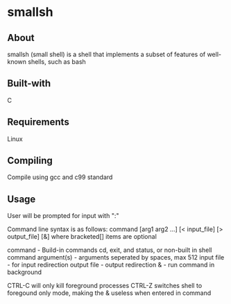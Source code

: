 # smallsh

## About

smallsh (small shell) is a shell that implements a subset of features of well-known shells, such as bash

## Built-with

C

## Requirements

Linux

## Compiling

Compile using gcc and c99 standard

## Usage 

User will be prompted for input with ":"

Command line syntax is as follows:
  command [arg1 arg2 ...] [< input_file] [> output_file] [&] where bracketed[] items are optional

  command - Build-in commands cd, exit, and status, or non-built in shell command
  argument(s) - arguments seperated by spaces, max 512
  input file - for input redirection
  output file - output redirection
  & - run command in background
  
 CTRL-C will only kill foreground processes
 CTRL-Z switches shell to foregound only mode, making the & useless when entered in command
